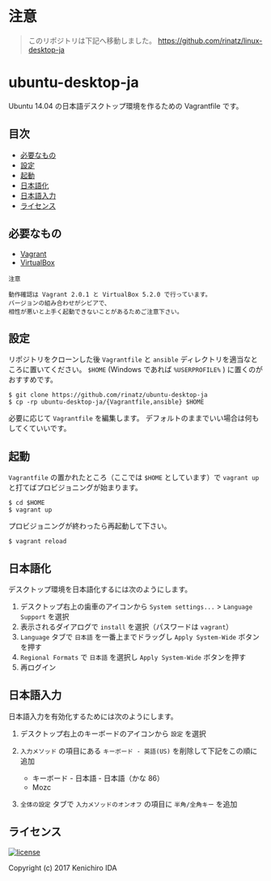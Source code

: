 # 注意

> このリポジトリは下記へ移動しました。
> https://github.com/rinatz/linux-desktop-ja

# ubuntu-desktop-ja

Ubuntu 14.04 の日本語デスクトップ環境を作るための Vagrantfile です。

## 目次

- [必要なもの](#必要なもの)
- [設定](#設定)
- [起動](#起動)
- [日本語化](#日本語化)
- [日本語入力](#日本語入力)
- [ライセンス](#ライセンス)

## 必要なもの

- [Vagrant]
- [VirtualBox]

[Vagrant]: https://www.vagrantup.com/
[VirtualBox]: https://www.virtualbox.org/

    注意

    動作確認は Vagrant 2.0.1 と VirtualBox 5.2.0 で行っています。
    バージョンの組み合わせがシビアで、
    相性が悪いと上手く起動できないことがあるためご注意下さい。

## 設定

リポジトリをクローンした後 `Vagrantfile` と `ansible` ディレクトリを適当なところに置いてください。
`$HOME` (Windows であれば `%USERPROFILE%` ) に置くのがおすすめです。

    $ git clone https://github.com/rinatz/ubuntu-desktop-ja
    $ cp -rp ubuntu-desktop-ja/{Vagrantfile,ansible} $HOME

必要に応じて `Vagrantfile` を編集します。
デフォルトのままでいい場合は何もしてくていいです。

## 起動

`Vagrantfile` の置かれたところ（ここでは `$HOME` としています）で
`vagrant up` と打てばプロビジョニングが始まります。

    $ cd $HOME
    $ vagrant up

プロビジョニングが終わったら再起動して下さい。

    $ vagrant reload

## 日本語化

デスクトップ環境を日本語化するには次のようにします。

1. デスクトップ右上の歯車のアイコンから `System settings...` > `Language Support` を選択
1. 表示されるダイアログで `install` を選択（パスワードは `vagrant`）
1. `Language` タブで `日本語` を一番上までドラッグし `Apply System-Wide` ボタンを押す
1. `Regional Formats` で `日本語` を選択し `Apply System-Wide` ボタンを押す
1. 再ログイン

## 日本語入力

日本語入力を有効化するためには次のようにします。

1. デスクトップ右上のキーボードのアイコンから `設定` を選択
1. `入力メソッド` の項目にある `キーボード - 英語(US)` を削除して下記をこの順に追加

    - キーボード - 日本語 - 日本語（かな 86）
    - Mozc

1. `全体の設定` タブで `入力メソッドのオンオフ` の項目に `半角/全角キー` を追加

## ライセンス

[![license](https://img.shields.io/github/license/rinatz/ubuntu-desktop-ja.svg)](LICENSE)

Copyright (c) 2017 Kenichiro IDA
